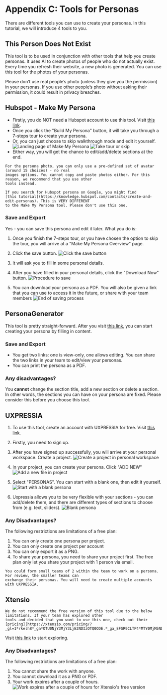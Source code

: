# Appendix C: Tools for Personas

There are different tools you can use to create your personas. In this tutorial, we will introduce 4 tools to you.

## This Person Does Not Exist

This tool is to be used in conjunction with other tools that help you create personas. It uses AI to create photos 
of people who do not actually exist. Every time you refresh their website, a new photo is generated. You can use 
this tool for the photos of your personas.

Please don’t use real people’s photo (unless they give you the permission) in your personas. If you use other 
people’s photo without asking their permission, it could result in privacy breaches.

## Hubspot - Make My Persona

- Firstly, you do NOT need a Hubspot account to use this tool. Visit 
[this link](https://www.hubspot.com/make-my-persona).
- Once you click the "Build My Persona" button, it will take you through a 7-steps tour to create your persona. 
- Or, you can just choose to skip walkthrough mode and edit it yourself.
![Landing page of Make My Persona](resources/MakeMyPersona1.jpg) ![Take tour or skip](resources/MakeMyPersona2.JPG)
- Either way, you will get the chance to edit/add/delete sections at the end. 

```{warning}
For the persona photo, you can only use a pre-defined set of avatar (around 15 choices) - no real 
images options. You cannot copy and paste photos either. For this reason, we recommend that you use other 
tools instead.
```

```{warning}
If you search for Hubspot persona on Google, you might find 
[this tutorial](https://knowledge.hubspot.com/contacts/create-and-edit-personas). This is VERY DIFFERENT 
to the Make My Persona tool. Please don't use this one.
```

### Save and Export

Yes - you can save this persona and edit it later. What you do is: 
1. Once you finish the 7-steps tour, or you have chosen the option to skip the tour, you will arrive at a 
"Make My Persona Overview" page. 
2. Click the save button.
![Click the save button](resources/MakeMyPersona3.JPG)

3. It will ask you to fill in some personal details.
4. After you have filled in your personal details, click the "Download Now" button. 
![Procedure to save](resources/MakeMyPersona4.JPG)

5. You can download your persona as a PDF. You will also be given a link that you can use to access it in the 
future, or share with your team members 
![End of saving process](resources/MakeMyPersona5.JPG)

## PersonaGenerator

This tool is pretty straight-forward. After you visit [this link](https://personagenerator.com/), you can start 
creating your persona by filling in content.

### Save and Export

- You get two links: one is view-only, one allows editing. You can share the two links in your team to edit/view 
your personas.
- You can print the persona as a PDF. 

### Any disadvantages?

You **cannot** change the section title, add a new section or delete a section. In other words, the sections you can 
have on your persona are fixed. Please consider this before you choose this tool. 

## UXPRESSIA

1. To use this tool, create an account with UXPRESSIA for free. Visit 
[this link](https://uxpressia.com/personas-online-tool).
2. Firstly, you need to sign up. 
3. After you have signed up successfully, you will arrive at your personal workspace. Create a project. 
![Create a project in personal workspace](resources/UXPRESSIA1.JPG)

4. In your project, you can create your persona. Click "ADD NEW"
![Add a new file in project](resources/UXPRESSIA2.JPG)

5. Select "PERSONAS". You can start with a blank one, then edit it yourself.
![Start with a blank persona](resources/UXPRESSIA3.JPG)

6. Uxpressia allows you to be very flexible with your sections - you can add/delete them, and there are different 
types of sections to choose from (e.g. text, sliders). 
![Blank persona](resources/UXPRESSIA4.JPG)

### Any Disadvantages?

The following restrictions are limitations of a free plan:
1. You can only create one persona per project. 
2. You can only create one project per account
3. You can only export it as a PNG.
4. To share your persona, you need to share your project first. The free plan only let you share your project with 
1 person via email. 

```{tip}
You could form small teams of 2 within the team to work on a persona. For review, the smaller teams can 
exchange their personas. You will need to create multiple accounts with UXPRESSIA.
```

## Xtensio

```{warning}
We do not recommend the free version of this tool due to the below limitations. If your team has explored other 
tools and decided that you want to use this one, check out their 
[pricing](https://xtensio.com/pricing/?_gl=1*rkelh8*_ga*OTU0NjY3MjY3LjE2NDIzOTQ0ODE.*_ga_EFSR9CLTP4*MTY0MjM5NDQ4MC4xLjEuMTY0MjM5NTU2Mi41Nw..).
```

Visit [this link](https://xtensio.com/user-persona-template/) to start exploring.

### Any Disadvantages?

The following restrictions are limitations of a free plan:
1. You cannot share the work with anyone.
2. You cannot download it as a PNG or PDF.
3. Your work expires after a couple of hours. 
![Work expires after a couple of hours for Xtensio's free version](resources/Xtensio1.JPG)
